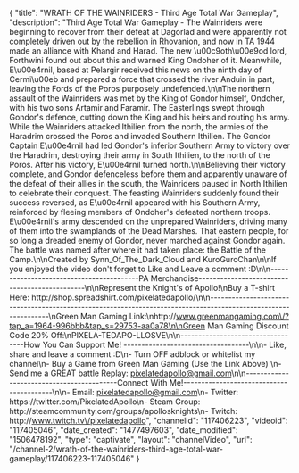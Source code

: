 {
    "title": "WRATH OF THE WAINRIDERS - Third Age Total War Gameplay",
    "description": "Third Age Total War Gameplay - The Wainriders were beginning to recover from their defeat at Dagorlad and were apparently not completely driven out by the rebellion in Rhovanion, and now in TA 1944 made an alliance with Khand and Harad. The new \u00c9oth\u00e9od lord, Forthwini found out about this and warned King Ondoher of it. Meanwhile, E\u00e4rnil, based at Pelargir received this news on the ninth day of Cermi\u00eb and prepared a force that crossed the river Anduin in part, leaving the Fords of the Poros purposely undefended.\n\nThe northern assault of the Wainriders was met by the King of Gondor himself, Ondoher, with his two sons Artamir and Faramir. The Easterlings swept through Gondor's defence, cutting down the King and his heirs and routing his army. While the Wainriders attacked Ithilien from the north, the armies of the Haradrim crossed the Poros and invaded Southern Ithilien. The Gondor Captain E\u00e4rnil had led Gondor's inferior Southern Army to victory over the Haradrim, destroying their army in South Ithilien, to the north of the Poros. After his victory, E\u00e4rnil turned north.\n\nBelieving their victory complete, and Gondor defenceless before them and apparently unaware of the defeat of their allies in the south, the Wainriders paused in North Ithilien to celebrate their conquest. The feasting Wainriders suddenly found their success reversed, as E\u00e4rnil appeared with his Southern Army, reinforced by fleeing members of Ondoher's defeated northern troops. E\u00e4rnil's army descended on the unprepared Wainriders, driving many of them into the swamplands of the Dead Marshes. That eastern people, for so long a dreaded enemy of Gondor, never marched against Gondor again. The battle was named after where it had taken place: the Battle of the Camp.\n\nCreated by Synn_Of_The_Dark_Cloud and KuroGuroChan\n\nIf you enjoyed the video don't forget to Like and Leave a comment :D\n\n-----------------------------------------PA Merchandise----------------------------------------------\n\nRepresent the Knight's of Apollo!\nBuy a T-shirt Here: http:\/\/shop.spreadshirt.com\/pixelatedapollo\/\n\n---------------------------------------------------------------------------------------------------------------\nGreen Man Gaming Link:\nhttp:\/\/www.greenmangaming.com\/?tap_a=1964-996bbb&tap_s=29753-aa0a78\n\nGreen Man Gaming Discount Code 20% Off:\nPIXELA-TEDAPO-LLOSVE\n\n----------------------------------How You Can Support Me! -----------------------------------\n\n- Like, share and leave a comment :D\n- Turn OFF adblock or whitelist my channel\n- Buy a Game from Green Man Gaming (Use the Link Above) \n- Send me a GREAT battle Replay: pixelatedapollo@gmail.com\n\n------------------------------------------Connect With Me!-----------------------------------------\n\n- Email: pixelatedapollo@gmail.com\n- Twitter: https:\/\/twitter.com\/PixelatedApollo\n- Steam Group:  http:\/\/steamcommunity.com\/groups\/apollosknights\n- Twitch: http:\/\/www.twitch.tv\/pixelatedapollo",
    "channelid": "117406223",
    "videoid": "117405046",
    "date_created": "1477497603",
    "date_modified": "1506478192",
    "type": "captivate",
    "layout": "channelVideo",
    "url": "\/channel-2\/wrath-of-the-wainriders-third-age-total-war-gameplay\/117406223-117405046"
}